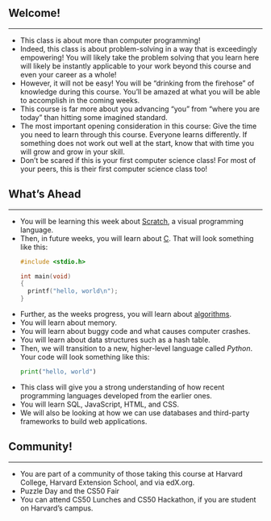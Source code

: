 ## Welcome!
---
- This class is about more than computer programming!
- Indeed, this class is about problem-solving in a way that is exceedingly empowering! You will likely take the problem solving that you learn here will likely be instantly applicable to your work beyond this course and even your career as a whole!
- However, it will not be easy! You will be “drinking from the firehose” of knowledge during this course. You’ll be amazed at what you will be able to accomplish in the coming weeks.
- This course is far more about you advancing “you” from “where you are today” than hitting some imagined standard.
- The most important opening consideration in this course: Give the time you need to learn through this course. Everyone learns differently. If something does not work out well at the start, know that with time you will grow and grow in your skill.
- Don’t be scared if this is your first computer science class! For most of your peers, this is their first computer science class too!

## What’s Ahead
---
- You will be learning this week about [Scratch](Scratch), a visual programming language.
- Then, in future weeks, you will learn about [C](Week%201%20-%20C.md). That will look something like this:
    ``` c
    #include <stdio.h>
    
    int main(void)
    {
      printf("hello, world\n");
    }
    ```
- Further, as the weeks progress, you will learn about [algorithms](Week%203%20-%20Algorithms.md).
- You will learn about memory.
- You will learn about buggy code and what causes computer crashes.
- You will learn about data structures such as a hash table.
- Then, we will transition to a new, higher-level language called _Python_. Your code will look something like this:
    ``` python
    print("hello, world")
    ```
- This class will give you a strong understanding of how recent programming languages developed from the earlier ones.
- You will learn SQL, JavaScript, HTML, and CSS.
- We will also be looking at how we can use databases and third-party frameworks to build web applications.
## Community!
---
- You are part of a community of those taking this course at Harvard College, Harvard Extension School, and via edX.org.
- Puzzle Day and the CS50 Fair
- You can attend CS50 Lunches and CS50 Hackathon, if you are student on Harvard’s campus.